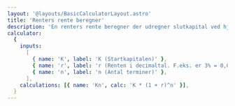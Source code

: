 ```yaml
---
layout: '@layouts/BasicCalculatorLayout.astro'
title: 'Renters rente beregner'
description: 'En renters rente beregner der udregner slutkapital ved hjælp af startkapital, rente og antal terminer'
calculator:
  {
    inputs:
      [
        { name: 'K', label: 'K (Startkapitalen)' },
        { name: 'r', label: 'r (Renten i decimaltal. F.eks. er 3% = 0,03)' },
        { name: 'n', label: 'n (Antal terminer)' },
      ],
    calculations: [{ name: 'Kn', calc: 'K * (1 + r)^n' }],
  }
---
```

